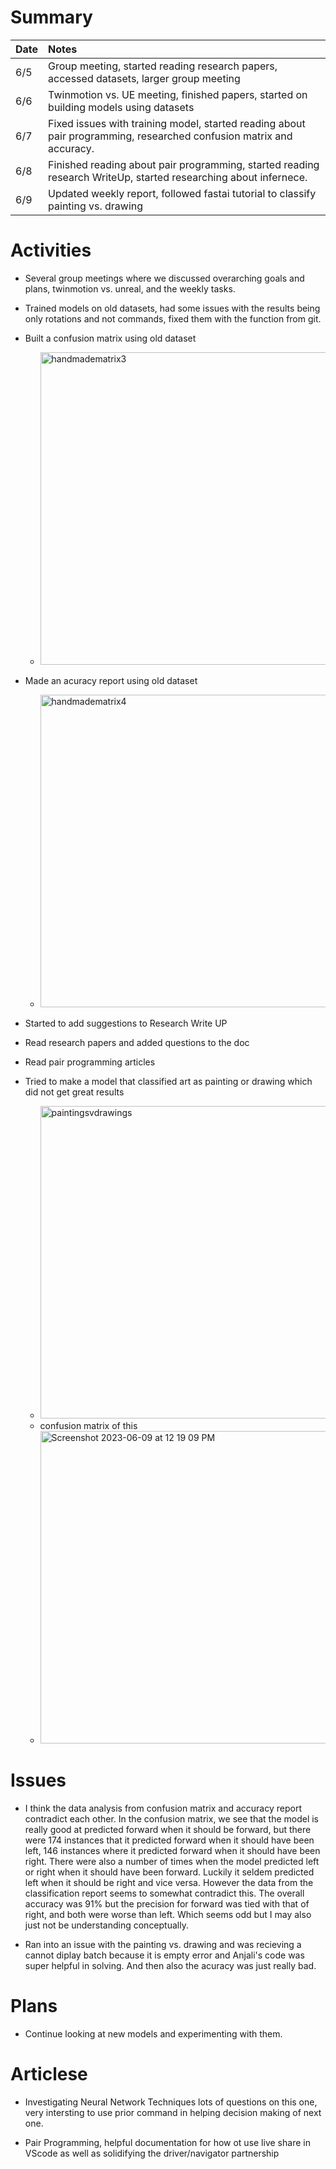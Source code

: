 # Summary

| Date   | Notes
| :----- | :-------------------------------
| 6/5  | Group meeting, started reading research papers, accessed datasets, larger group meeting
| 6/6  | Twinmotion vs. UE meeting, finished papers, started on building models using datasets
| 6/7  | Fixed issues with training model, started reading about pair programming, researched confusion matrix and accuracy. 
| 6/8  | Finished reading about pair programming, started reading research WriteUp, started researching about infernece.
| 6/9  | Updated weekly report, followed fastai tutorial to classify painting vs. drawing


# Activities
* Several group meetings where we discussed overarching goals and plans, twinmotion vs. unreal, and the weekly tasks. 

* Trained models on old datasets, had some issues with the results being only rotations and not commands, fixed them with the function from git. 

* Built a confusion matrix using old dataset

    * <img width="500" alt="handmadematrix3" src="https://github.com/daisy-abbott/weekly-update/assets/112681549/24d6ac2e-f69c-4da5-bf39-1ab67116b758">

* Made an acuracy report using old dataset

    * <img width="500" alt="handmadematrix4" src="https://github.com/daisy-abbott/weekly-update/assets/112681549/9d394290-6189-468e-85dc-94e4f8470826">

* Started to add suggestions to Research Write UP

* Read research papers and added questions to the doc

* Read pair programming articles

* Tried to make a model that classified art as painting or drawing which did not get great results 
    * <img width="500" alt="paintingsvdrawings" src="https://github.com/daisy-abbott/weekly-update/assets/112681549/04e5c69f-600c-4861-8e59-5e591cb477db">
    * confusion matrix of this 
    * <img width="500" alt="Screenshot 2023-06-09 at 12 19 09 PM" src="https://github.com/daisy-abbott/weekly-update/assets/112681549/89dbbd92-49d1-4b9e-a355-4730c4d583e0">

# Issues
* I think the data analysis from confusion matrix and accuracy report contradict each other. In the confusion matrix, we see that the model is really good at predicted forward when it should be forward, but there were 174 instances that it predicted forward when it should have been left, 146 instances where it predicted forward when it should have been right. There were also a number of times when the model predicted left or right when it should have been forward. Luckily it seldem predicted left when it should be right and vice versa. However the data from the classification report seems to somewhat contradict this. The overall accuracy was 91% but the precision for forward was tied with that of right, and both were worse than left. Which seems odd but I may also just not be understanding conceptually. 

* Ran into an issue with the painting vs. drawing and was recieving a cannot diplay batch because it is empty error and Anjali's code was super helpful in solving. And then also the acuracy was just really bad. 

# Plans 
* Continue looking at new models and experimenting with them. 

# Articlese

* Investigating Neural Network Techniques 
lots of questions on this one, very intersting to use prior command in helping decision making of next one.

* Pair Programming, helpful documentation for how ot use live share in VScode as well as solidifying the driver/navigator partnership







